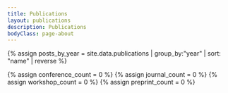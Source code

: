 ```yaml
---
title: Publications
layout: publications
description: Publications
bodyClass: page-about
---
```


{% assign posts_by_year = site.data.publications | group_by:"year" | sort: "name" | reverse %}

{% assign conference_count = 0 %}
{% assign journal_count = 0 %}
{% assign workshop_count = 0 %}
{% assign preprint_count = 0 %}

<!-- {% for paper in site.data.publications %}

{% if paper.type == "conference" %}
{% assign conference_count = conference_count | plus: 1 %}
{% endif %}

{% if paper.type == "journal" %}
{% assign journal_count = journal_count | plus: 1 %}
{% endif %}

{% if paper.type == "workshop" %}
{% assign workshop_count = workshop_count | plus: 1 %}
{% endif %}

{% if paper.type == "preprint" %}
{% assign preprint_count = preprint_count | plus: 1 %}
{% endif %}

{% endfor %}

{% for year in posts_by_year %}

> ## {{ year.name }}
{% assign sorted_items = year.items | sort: "date" | reverse %}
{% for paper in sorted_items %}
**[{% if paper.type == "conference" %}C{{ conference_count }}{% assign conference_count = conference_count | minus: 1 %}{% endif %}{% if paper.type == "journal" %}J{{ journal_count }}{% assign journal_count = journal_count | minus: 1 %}{% endif %}{% if paper.type == "workshop" %}W{{ workshop_count }}{% assign workshop_count = workshop_count | minus: 1 %}{% endif %}] {{ paper.title }}**
<br>
{{ paper.authors }}
<br>
{{ paper.venue }}

{% endfor %}
{% endfor %} -->